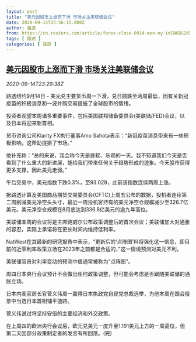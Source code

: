 ```yaml
---
layout: post
title: "美元因股市上涨而下滑 市场关注美联储会议"
date: 2020-09-14T23:56:15.000Z
author: 路透
from: https://cn.reuters.com/article/forex-close-0914-mon-ny-idCNKBS2653LF
tags: [ 路透 ]
categories: [ 路透 ]
---
```

<!--1600127775000-->
[美元因股市上涨而下滑 市场关注美联储会议](https://cn.reuters.com/article/forex-close-0914-mon-ny-idCNKBS2653LF)
------

<div>
<div><i>2020-09-14T23:29:38Z</i></div><p>路透纽约9月14日 - 美元兑主要货币周一下滑，兑日圆跌至两周最低，因有关新冠疫苗的积极消息和一波并购交易提振了全球股市的情绪。</p><p>投资者观望本周诸多重要事件，包括美国联邦储备委员会(美联储/FED)会议，以及日本将迎来新首相。</p><p>货币咨询公司Klarity FX执行董事Amo Sahota表示：“新冠疫苗消息带来有一些积极影响，这帮助提振了市场。”</p><p>他补充称：“总的来说，我会称今天是疲软、乐观的一天。我不知道我们今天是否看到了什么重大的新进展，能给我们带来任何关于趋势形成的迹象。今天股市获得更多支撑，因此美元走弱。”</p><p>午后交易中，美元指数下跌0.3%，至93.029，此前该指数连续两周上涨。</p><p>据路透计算及美国商品期货交易委员会(CFTC)上周五公布的数据，投机者连续第二周削减美元净空头头寸，最近一周投机客持有的美元净空仓规模减少至326.7亿美元。美元净空仓规模在8月底达到336.8亿美元的逾九年高位。</p><p>美联储本周的会议将是主席鲍威尔公布政策调整后的首次会议；美联储加大对通胀的容忍，实际上承诺将在更长时间内维持低利率。</p><p>NatWest在其最新的研究报告中表示，“更新后的‘点阵图’料将强化这一信息，即目前的近零利率政策立场在2023年之前都是合适的，”这一情境预测对美元不利。</p><p>美联储官员对利率变动的预测中值通常被称为“点阵图”。</p><p>周四日本央行会议预计不会做出任何政策调整，但可能会考虑是否跟随美联储的通胀立场。</p><p>日本内阁官房长官菅义伟周一赢得日本执政党自民党总裁选举，为他本周在国会投票中当选日本首相铺平道路。</p><p>菅义伟说过将坚持安倍的主要经济和外交政策。</p><p>在上周四的欧洲央行会议后，欧元兑美元一度升至1.191美元上方的一周高位，但第二天因部分政策制定者的发言有所回落。(完)</p>
</div>
